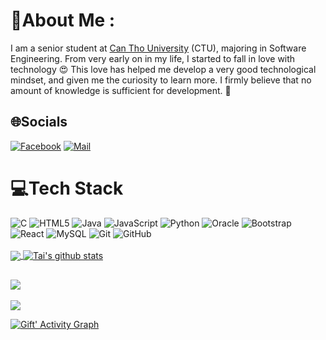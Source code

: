 # 💫About Me :
  I am a senior student at [Can Tho University](https://www.ctu.edu.vn/) (CTU), majoring in Software Engineering. From very early on in my life, I started to fall in love with technology 😍 This love has helped me develop a very good technological mindset, and given me the curiosity to learn more. I firmly believe that no amount of knowledge is sufficient for development. 🧠

## 🌐Socials
[![Facebook](https://img.shields.io/badge/Facebook-%231877F2.svg?logo=Facebook&logoColor=white)](https://facebook.com/https://www.facebook.com/tai.nhat.927758) 
[![Mail](https://img.shields.io/badge/-tainn.dv@gmail.com-gray?style=flat-square&logo=gmail&logoColor=red)](mailto:tainn.dv@gmail.com)

# 💻Tech Stack
![C](https://img.shields.io/badge/c-%2300599C.svg?style=for-the-badge&logo=c&logoColor=white) 
![HTML5](https://img.shields.io/badge/html5-%23E34F26.svg?style=for-the-badge&logo=html5&logoColor=white) 
![Java](https://img.shields.io/badge/java-%23ED8B00.svg?style=for-the-badge&logo=java&logoColor=white) 
![JavaScript](https://img.shields.io/badge/javascript-%23323330.svg?style=for-the-badge&logo=javascript&logoColor=%23F7DF1E) 
![Python](https://img.shields.io/badge/python-3670A0?style=for-the-badge&logo=python&logoColor=ffdd54) 
![Oracle](https://img.shields.io/badge/Oracle-F80000?style=for-the-badge&logo=oracle&logoColor=white) 
![Bootstrap](https://img.shields.io/badge/bootstrap-%23563D7C.svg?style=for-the-badge&logo=bootstrap&logoColor=white)
![React](https://img.shields.io/badge/-React-%23282C34?style=for-the-badge&logo=react)
![MySQL](https://img.shields.io/badge/-MySQL-black?style=for-the-badge&logo=mysql)
![Git](https://img.shields.io/badge/-Git-black?style=for-the-badge&logo=git)
![GitHub](https://img.shields.io/badge/-GitHub-181717?style=for-the-badge&logo=github)
<br><br>
<a href="https://github.com/teohigh">
  <img align="center" src="https://github-readme-stats.vercel.app/api/top-langs/?username=teohigh&theme=radical&hide" >
</a>
<a href="https://github.com/teohigh">
 <img align="center" src="https://github-readme-stats.vercel.app/api?username=teohigh&show_icons=true&theme=dark&line_height=30" alt="Tai's github stats"/>
</a>

![](https://quotes-github-readme.vercel.app/api?type=horizontal&theme=radical)
---
[![](https://visitcount.itsvg.in/api?id=teohigh&icon=0&color=0)](https://visitcount.itsvg.in)

<a href="https://github.com/teohigh/"><img alt="Gift' Activity Graph" src="https://github-readme-activity-graph.vercel.app/graph?username=teohigh&theme=github-compact&area=true" /></a>
